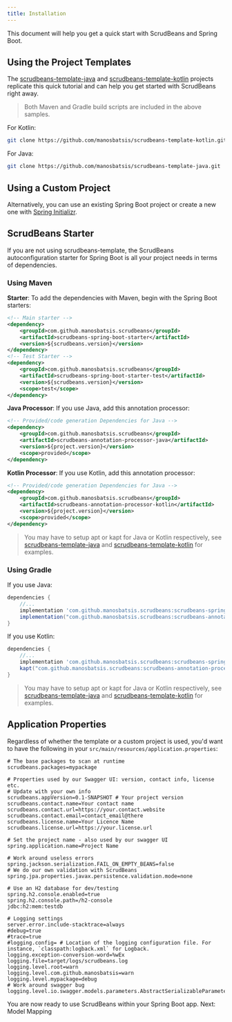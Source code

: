 ```yaml
---
title: Installation
---
```


This document will help you get a quick start with ScrudBeans and Spring Boot. 

## Using the Project Templates

The [scrudbeans-template-java](https://github.com/manosbatsis/scrudbeans-template-java) and 
[scrudbeans-template-kotlin](https://github.com/manosbatsis/scrudbeans-template-kotlin) projects 
replicate this quick tutorial and can help you get started with ScrudBeans right away. 
> Both Maven and Gradle build scripts are included in the above samples.

For Kotlin:

```bash
git clone https://github.com/manosbatsis/scrudbeans-template-kotlin.git
``` 

For Java:

```bash
git clone https://github.com/manosbatsis/scrudbeans-template-java.git
``` 

## Using a Custom Project 

Alternatively, you can use an existing Spring Boot project or create a new one with 
[Spring Initializr](https://start.spring.io/). 

## ScrudBeans Starter

If you are not using scrudbeans-template, the ScrudBeans autoconfiguration starter for 
Spring Boot is all your project needs in terms of dependencies. 

### Using Maven

__Starter__: To add the dependencies with Maven, begin with the Spring Boot starters:

```xml
<!-- Main starter -->
<dependency>
    <groupId>com.github.manosbatsis.scrudbeans</groupId>
    <artifactId>scrudbeans-spring-boot-starter</artifactId>
    <version>${scrudbeans.version}</version>
</dependency>
<!-- Test Starter -->
<dependency>
    <groupId>com.github.manosbatsis.scrudbeans</groupId>
    <artifactId>scrudbeans-spring-boot-starter-test</artifactId>
    <version>${scrudbeans.version}</version>
    <scope>test</scope>
</dependency>
```

__Java Processor__: If you use Java, add this annotation processor:

```xml
<!-- Provided/code generation Dependencies for Java -->
<dependency>
    <groupId>com.github.manosbatsis.scrudbeans</groupId>
    <artifactId>scrudbeans-annotation-processor-java</artifactId>
    <version>${project.version}</version>
    <scope>provided</scope>
</dependency>
```

__Kotlin Processor__: If you use Kotlin, add this annotation processor:


```xml
<!-- Provided/code generation Dependencies for Java -->
<dependency>
    <groupId>com.github.manosbatsis.scrudbeans</groupId>
    <artifactId>scrudbeans-annotation-processor-kotlin</artifactId>
    <version>${project.version}</version>
    <scope>provided</scope>
</dependency>
```

> You may have to setup apt or kapt for Java or Kotlin respectively, 
> see [scrudbeans-template-java](https://github.com/manosbatsis/scrudbeans-template-java) 
> and [scrudbeans-template-kotlin](https://github.com/manosbatsis/scrudbeans-template-kotlin)
> for examples.

### Using Gradle

If you use Java:

```groovy
dependencies {
    //...
	implementation 'com.github.manosbatsis.scrudbeans:scrudbeans-spring-boot-starter:$scrudbeans_version'
	implementation("com.github.manosbatsis.scrudbeans:scrudbeans-annotation-processor-java:$scrudbeans_version")
}
```

If you use Kotlin:

```groovy
dependencies {
    //...
	implementation 'com.github.manosbatsis.scrudbeans:scrudbeans-spring-boot-starter:$scrudbeans_version'
	kapt("com.github.manosbatsis.scrudbeans:scrudbeans-annotation-processor-kotlin:$scrudbeans_version")
}
```

> You may have to setup apt or kapt for Java or Kotlin respectively, 
> see [scrudbeans-template-java](https://github.com/manosbatsis/scrudbeans-template-java) 
> and [scrudbeans-template-kotlin](https://github.com/manosbatsis/scrudbeans-template-kotlin)
> for examples.

## Application Properties

Regardless of whether the template or a custom project is used, you'd want to have the following 
in your `src/main/resources/application.properties`:

```properties
# The base packages to scan at runtime
scrudbeans.packages=mypackage

# Properties used by our Swagger UI: version, contact info, license etc.
# Update with your own info
scrudbeans.appVersion=0.1-SNAPSHOT # Your project version
scrudbeans.contact.name=Your contact name
scrudbeans.contact.url=https://your.contact.website
scrudbeans.contact.email=contact_email@there
scrudbeans.license.name=Your Licence Name
scrudbeans.license.url=https://your.license.url

# Set the project name - also used by our swagger UI
spring.application.name=Project Name

# Work around useless errors
spring.jackson.serialization.FAIL_ON_EMPTY_BEANS=false
# We do our own validation with ScrudBeans
spring.jpa.properties.javax.persistence.validation.mode=none

# Use an H2 database for dev/testing
spring.h2.console.enabled=true
spring.h2.console.path=/h2-console
jdbc:h2:mem:testdb

# Logging settings
server.error.include-stacktrace=always
#debug=true
#trace=true
#logging.config= # Location of the logging configuration file. For instance, `classpath:logback.xml` for Logback.
logging.exception-conversion-word=%wEx
logging.file=target/logs/scrudbeans.log
logging.level.root=warn
logging.level.com.github.manosbatsis=warn
logging.level.mypackage=debug
# Work around swagger bug
logging.level.io.swagger.models.parameters.AbstractSerializableParameter=ERROR
```

You are now ready to use ScrudBeans within your Spring Boot app. Next: Model Mapping
